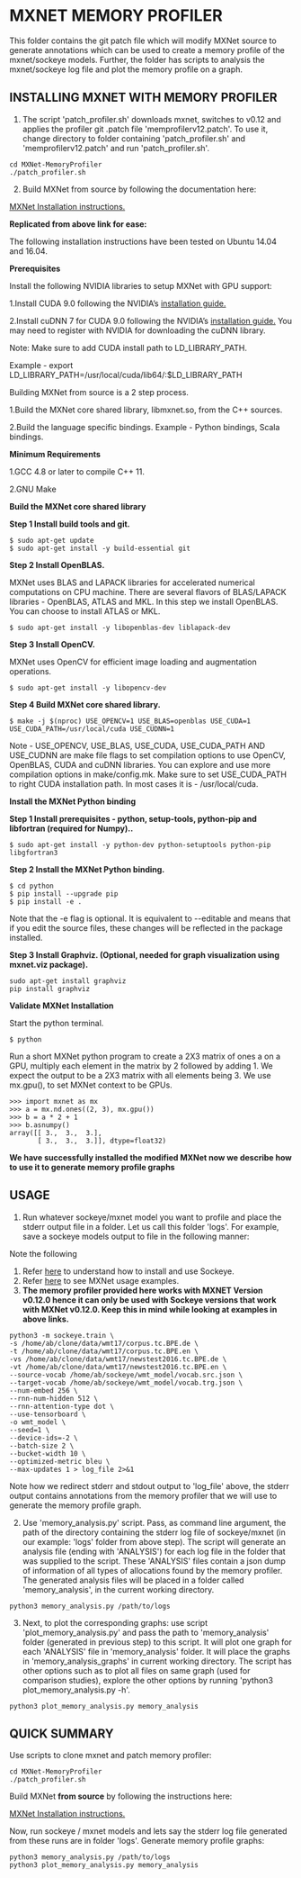 # MXNET MEMORY PROFILER

This folder contains the git patch file which will modify MXNet source to generate annotations which can be used to create a memory profile of the mxnet/sockeye models. Further, the folder has scripts to analysis the mxnet/sockeye log file and plot the memory profile on a graph.

## INSTALLING MXNET WITH MEMORY PROFILER
1. The script 'patch_profiler.sh' downloads mxnet, switches to v0.12 and applies the profiler git .patch file 'memprofilerv12.patch'. To use it, change directory to folder containing 'patch_profiler.sh' and 'memprofilerv12.patch' and run 'patch_profiler.sh'.
```
cd MXNet-MemoryProfiler
./patch_profiler.sh
```

2. Build MXNet from source by following the documentation here:

[MXNet Installation instructions.](https://mxnet.incubator.apache.org/install/index.html)

**Replicated from above link for ease:**

The following installation instructions have been tested on Ubuntu 14.04 and 16.04.

**Prerequisites**

Install the following NVIDIA libraries to setup MXNet with GPU support:

1.Install CUDA 9.0 following the NVIDIA’s [installation guide.](https://docs.nvidia.com/cuda/cuda-installation-guide-linux/)

2.Install cuDNN 7 for CUDA 9.0 following the NVIDIA’s [installation guide.](https://developer.nvidia.com/cudnn) You may need to 
register with NVIDIA for downloading the cuDNN library.

Note: Make sure to add CUDA install path to LD_LIBRARY_PATH.

Example - export LD_LIBRARY_PATH=/usr/local/cuda/lib64/:$LD_LIBRARY_PATH

Building MXNet from source is a 2 step process.

1.Build the MXNet core shared library, libmxnet.so, from the C++ sources.

2.Build the language specific bindings. Example - Python bindings, Scala bindings.

**Minimum Requirements**

1.GCC 4.8 or later to compile C++ 11.

2.GNU Make

**Build the MXNet core shared library**

**Step 1 Install build tools and git.**
```
$ sudo apt-get update
$ sudo apt-get install -y build-essential git
```

**Step 2 Install OpenBLAS.**

MXNet uses BLAS and LAPACK libraries for accelerated numerical computations on CPU machine. There are several flavors of BLAS/LAPACK libraries - OpenBLAS, ATLAS and MKL. In this step we install OpenBLAS. You can choose to install ATLAS or MKL.
```
$ sudo apt-get install -y libopenblas-dev liblapack-dev
```

**Step 3 Install OpenCV.**

MXNet uses OpenCV for efficient image loading and augmentation operations.
```
$ sudo apt-get install -y libopencv-dev
```

**Step 4 Build MXNet core shared library.**
```
$ make -j $(nproc) USE_OPENCV=1 USE_BLAS=openblas USE_CUDA=1 USE_CUDA_PATH=/usr/local/cuda USE_CUDNN=1
```

Note - USE_OPENCV, USE_BLAS, USE_CUDA, USE_CUDA_PATH AND USE_CUDNN are make file flags to set compilation options to use OpenCV, OpenBLAS, CUDA and cuDNN libraries. You can explore and use more compilation options in make/config.mk. Make sure to set USE_CUDA_PATH to right CUDA installation path. In most cases it is - /usr/local/cuda.

**Install the MXNet Python binding**

**Step 1 Install prerequisites - python, setup-tools, python-pip and libfortran (required for Numpy)..**
```
$ sudo apt-get install -y python-dev python-setuptools python-pip libgfortran3
```

**Step 2 Install the MXNet Python binding.**
```
$ cd python
$ pip install --upgrade pip
$ pip install -e .
```
Note that the -e flag is optional. It is equivalent to --editable and means that if you edit the source files, these changes will be reflected in the package installed.

**Step 3 Install Graphviz. (Optional, needed for graph visualization using mxnet.viz package).**
```
sudo apt-get install graphviz
pip install graphviz
```
**Validate MXNet Installation**

Start the python terminal.
```
$ python
```
Run a short MXNet python program to create a 2X3 matrix of ones a on a GPU, multiply each element in the matrix by 2 followed by adding 1. We expect the output to be a 2X3 matrix with all elements being 3. We use mx.gpu(), to set MXNet context to be GPUs.
```
>>> import mxnet as mx
>>> a = mx.nd.ones((2, 3), mx.gpu())
>>> b = a * 2 + 1
>>> b.asnumpy()
array([[ 3.,  3.,  3.],
       [ 3.,  3.,  3.]], dtype=float32)
```
**We have successfully installed the modified MXNet now we describe how to use it to generate memory profile graphs**

## USAGE

1. Run whatever sockeye/mxnet model you want to profile and place the stderr output file in a folder. Let us call this folder 'logs'.
For example, save a sockeye models output to file in the following manner:

Note the following

1. Refer [here](https://github.com/awslabs/sockeye) to understand how to install and use Sockeye.
2. Refer [here](https://github.com/apache/incubator-mxnet/tree/master/example) to see MXNet usage examples.
3. **The memory profiler provided here works with MXNET Version v0.12.0 hence it can only be used with Sockeye versions that work with MXNet v0.12.0. Keep this in mind while looking at examples in above links.**
```
python3 -m sockeye.train \
-s /home/ab/clone/data/wmt17/corpus.tc.BPE.de \
-t /home/ab/clone/data/wmt17/corpus.tc.BPE.en \
-vs /home/ab/clone/data/wmt17/newstest2016.tc.BPE.de \
-vt /home/ab/clone/data/wmt17/newstest2016.tc.BPE.en \
--source-vocab /home/ab/sockeye/wmt_model/vocab.src.json \
--target-vocab /home/ab/sockeye/wmt_model/vocab.trg.json \
--num-embed 256 \
--rnn-num-hidden 512 \
--rnn-attention-type dot \
--use-tensorboard \
-o wmt_model \
--seed=1 \
--device-ids=-2 \
--batch-size 2 \
--bucket-width 10 \
--optimized-metric bleu \
--max-updates 1 > log_file 2>&1
```
Note how we redirect stderr and stdout output to 'log_file' above, the stderr output contains annotations from the memory profiler 
that we will use to generate the memory profile graph.

2. Use 'memory_analysis.py' script. Pass, as command line argument, the path of the directory containing the stderr log file of sockeye/mxnet (in our example: 'logs' folder from above step). The script will generate an analysis file (ending with 'ANALYSIS') for each log file in the folder that was supplied to the script. These 'ANALYSIS' files contain a json dump of information of all types of allocations found by the memory profiler. The generated analysis files will be placed in a folder called 'memory_analysis', in the current working directory.
```
python3 memory_analysis.py /path/to/logs
```

3. Next, to plot the corresponding graphs: use script 'plot_memory_analysis.py' and pass the path to 'memory_analysis' folder (generated in previous step) to this script. It will plot one graph for each 'ANALYSIS' file in 'memory_analysis' folder. It will place the graphs in 'memory_analysis_graphs' in current working directory. The script has other options such as to plot all files on same graph (used for comparison studies), explore the other options by running 'python3 plot_memory_analysis.py -h'.
```
python3 plot_memory_analysis.py memory_analysis
```

## QUICK SUMMARY
Use scripts to clone mxnet and patch memory profiler:
```
cd MXNet-MemoryProfiler
./patch_profiler.sh
```
Build MXNet **from source** by following the instructions here:

[MXNet Installation instructions.](https://mxnet.incubator.apache.org/install/index.html)

Now, run sockeye / mxnet models and lets say the stderr log file generated from these runs are in folder 'logs'. Generate memory profile graphs:
```
python3 memory_analysis.py /path/to/logs
python3 plot_memory_analysis.py memory_analysis
```
